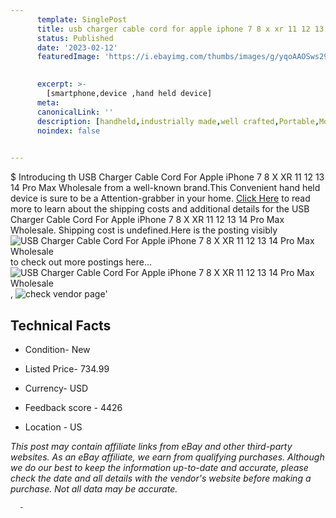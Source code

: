 ```yaml
---
      template: SinglePost
      title: usb charger cable cord for apple iphone 7 8 x xr 11 12 13 14 pro max wholesale
      status: Published
      date: '2023-02-12'
      featuredImage: 'https://i.ebayimg.com/thumbs/images/g/yqoAAOSws29jpAyi/s-l225.jpg'
       

      excerpt: >-
        [smartphone,device ,hand held device]
      meta:
      canonicalLink: ''
      description: [handheld,industrially made,well crafted,Portable,Mobile,Compact,Convenient,Lightweight,Maneuverable,Man-portable,Miniature,Carriable,Hand-held,Light,Holdable,Transportable,Mobile device,Pocket-sized,On-the-go,Wireless,Cordless,Compact size,Convenient size, smartphone,device ,hand held device]
      noindex: false
      

---
```

$
      Introducing th USB Charger Cable Cord For Apple iPhone 7 8 X XR 11 12 13 14 Pro Max Wholesale from a well-known brand.This Convenient hand held device is sure to be a Attention-grabber in your home. [Click Here](https://www.ebay.com/itm/334674728888?hash=item4dec2b17b8%3Ag%3AyqoAAOSws29jpAyi&amdata=enc%3AAQAHAAAA8Ip42qVC6g6HH7yWhJdOTSrbUomAgwsT4kuhwsVKKqyH5Rrbk9BEzYIXjoogLc8k9ZuOnDJeh6%2BuNnt%2ByszFVuyJn387bOymJgMN2wYd78NIYKbgWl47zWCSnskhcmrrqZy2eofVXQjw2gyYByK%2ByVA8u8kjNevlvlvXKbDUzgF5AO1rl1PmhZY2o9bMaGz60m%2FTowRvkwDP107lCQeYNMqmFs7nqq76hC08CbuYpXKRdQ92Da3ER5al9vrvCBhShg40QY8ST1W6SZDQdfutPdSvwEn4XvrC5ojAAUm9g01FIA5pQi%2FBvidf8ZCEJeqTeQ%3D%3D&mkevt=1&mkcid=1&mkrid=711-53200-19255-0&campid=%253CePNCampaignId%253E&customid=%253CreferenceId%253E&toolid=10049) to read more to learn about the shipping costs and additional details for the USB Charger Cable Cord For Apple iPhone 7 8 X XR 11 12 13 14 Pro Max Wholesale. Shipping cost is undefined.Here is the posting visibly ![USB Charger Cable Cord For Apple iPhone 7 8 X XR 11 12 13 14 Pro Max Wholesale](https://i.ebayimg.com/thumbs/images/g/yqoAAOSws29jpAyi/s-l225.jpg) to check out more postings here... ![USB Charger Cable Cord For Apple iPhone 7 8 X XR 11 12 13 14 Pro Max Wholesale](https://i.ebayimg.com/images/g/yqoAAOSws29jpAyi/s-l1200.jpg), ![check vendor page](https://origin-galleryplus.ebayimg.com/ws/web/334674728888_2_0_1/225x225.jpg,https://origin-galleryplus.ebayimg.com/ws/web/334674728888_3_0_1/225x225.jpg,https://origin-galleryplus.ebayimg.com/ws/web/334674728888_4_0_1/225x225.jpg,https://origin-galleryplus.ebayimg.com/ws/web/334674728888_5_0_1/225x225.jpg,https://origin-galleryplus.ebayimg.com/ws/web/334674728888_6_0_1/225x225.jpg,https://origin-galleryplus.ebayimg.com/ws/web/334674728888_7_0_1/225x225.jpg,https://origin-galleryplus.ebayimg.com/ws/web/334674728888_8_0_1/225x225.jpg,https://origin-galleryplus.ebayimg.com/ws/web/334674728888_9_0_1/225x225.jpg)'

      

 ## Technical Facts 



     
      

 - Condition- New 


      

 - Listed Price- 734.99 


      

 - Currency- USD 


      

 - Feedback score - 4426 


      

 - Location - US 


      
      

 *_This post may contain affiliate links from eBay and other third-party websites. As an eBay affiliate, we earn from qualifying purchases. Although we do our best to keep the information up-to-date and accurate, please check the date and all details with the vendor's website before making a purchase. Not all data may be accurate._*




      -
